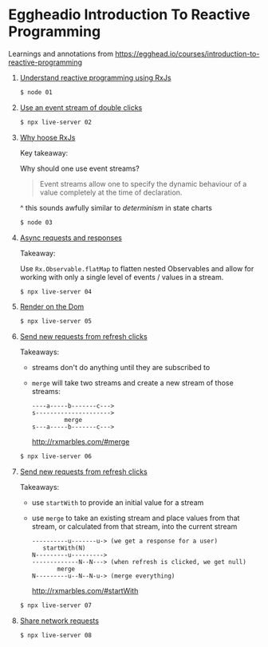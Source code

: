 # Eggheadio Introduction To Reactive Programming

Learnings and annotations from https://egghead.io/courses/introduction-to-reactive-programming

1. [Understand reactive programming using RxJs](./01/index.js)

    ```bash
    $ node 01
    ```
2. [Use an event stream of double clicks](./02/index.js)

    ```bash
    $ npx live-server 02
    ```
3. [Why hoose RxJs]('./03/index.js')

    Key takeaway:

    Why should one use event streams?

    > Event streams allow one to specify the dynamic behaviour of a value
    > completely at the time of declaration.

    ^ this sounds awfully similar to *determinism* in state charts

    ```bash
    $ node 03
    ```
4. [Async requests and responses](./04/index.js)

    Takeaway:

    Use `Rx.Observable.flatMap` to flatten nested Observables and allow for
    working with only a single level of events / values in a stream.

    ```bash
    $ npx live-server 04
    ```
5. [Render on the Dom](./05/index.js)

    ```bash
    $ npx live-server 05
    ```
6. [Send new requests from refresh clicks](./06/index.js)

    Takeaways:

    - streams don't do anything until they are subscribed to
    - `merge` will take two streams and create a new stream of those streams:

        ```
        ----a-----b-------c--->
        s--------------------->
                 merge
        s---a-----b-------c--->
        ```

        http://rxmarbles.com/#merge

    ```bash
    $ npx live-server 06
    ```
7. [Send new requests from refresh clicks](./07/index.js)

    Takeaways:

    - use `startWith` to provide an initial value for a stream
    - use `merge` to take an existing stream and place values from that stream,
        or calculated from that stream, into the current stream

        ```
        ----------u-------u-> (we get a response for a user)
           startWith(N)
        N---------u--------->
        -------------N--N---> (when refresh is clicked, we get null)
               merge
        N---------u--N--N-u-> (merge everything)
        ```

        http://rxmarbles.com/#startWith

    ```bash
    $ npx live-server 07
    ```
8. [Share network requests](./08/index.js)


    ```bash
    $ npx live-server 08
    ```
